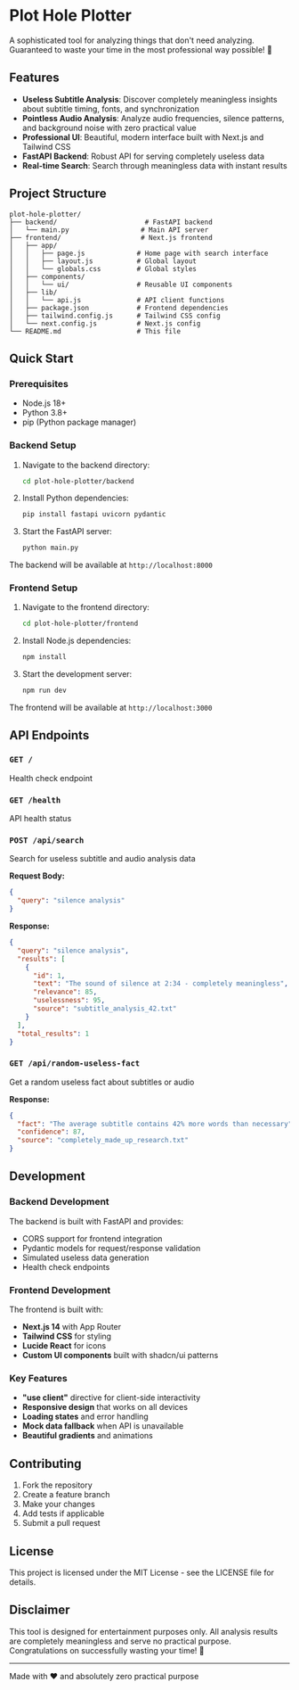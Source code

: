 # Plot Hole Plotter

A sophisticated tool for analyzing things that don't need analyzing. Guaranteed to waste your time in the most professional way possible! 🎉

## Features

- **Useless Subtitle Analysis**: Discover completely meaningless insights about subtitle timing, fonts, and synchronization
- **Pointless Audio Analysis**: Analyze audio frequencies, silence patterns, and background noise with zero practical value
- **Professional UI**: Beautiful, modern interface built with Next.js and Tailwind CSS
- **FastAPI Backend**: Robust API for serving completely useless data
- **Real-time Search**: Search through meaningless data with instant results

## Project Structure

```
plot-hole-plotter/
├── backend/                      # FastAPI backend
│   └── main.py                  # Main API server
├── frontend/                    # Next.js frontend
│   ├── app/
│   │   ├── page.js             # Home page with search interface
│   │   ├── layout.js           # Global layout
│   │   └── globals.css         # Global styles
│   ├── components/
│   │   └── ui/                 # Reusable UI components
│   ├── lib/
│   │   └── api.js              # API client functions
│   ├── package.json            # Frontend dependencies
│   ├── tailwind.config.js      # Tailwind CSS config
│   └── next.config.js          # Next.js config
└── README.md                   # This file
```

## Quick Start

### Prerequisites

- Node.js 18+ 
- Python 3.8+
- pip (Python package manager)

### Backend Setup

1. Navigate to the backend directory:
   ```bash
   cd plot-hole-plotter/backend
   ```

2. Install Python dependencies:
   ```bash
   pip install fastapi uvicorn pydantic
   ```

3. Start the FastAPI server:
   ```bash
   python main.py
   ```

The backend will be available at `http://localhost:8000`

### Frontend Setup

1. Navigate to the frontend directory:
   ```bash
   cd plot-hole-plotter/frontend
   ```

2. Install Node.js dependencies:
   ```bash
   npm install
   ```

3. Start the development server:
   ```bash
   npm run dev
   ```

The frontend will be available at `http://localhost:3000`

## API Endpoints

### `GET /`
Health check endpoint

### `GET /health`
API health status

### `POST /api/search`
Search for useless subtitle and audio analysis data

**Request Body:**
```json
{
  "query": "silence analysis"
}
```

**Response:**
```json
{
  "query": "silence analysis",
  "results": [
    {
      "id": 1,
      "text": "The sound of silence at 2:34 - completely meaningless",
      "relevance": 85,
      "uselessness": 95,
      "source": "subtitle_analysis_42.txt"
    }
  ],
  "total_results": 1
}
```

### `GET /api/random-useless-fact`
Get a random useless fact about subtitles or audio

**Response:**
```json
{
  "fact": "The average subtitle contains 42% more words than necessary",
  "confidence": 87,
  "source": "completely_made_up_research.txt"
}
```

## Development

### Backend Development

The backend is built with FastAPI and provides:
- CORS support for frontend integration
- Pydantic models for request/response validation
- Simulated useless data generation
- Health check endpoints

### Frontend Development

The frontend is built with:
- **Next.js 14** with App Router
- **Tailwind CSS** for styling
- **Lucide React** for icons
- **Custom UI components** built with shadcn/ui patterns

### Key Features

- **"use client"** directive for client-side interactivity
- **Responsive design** that works on all devices
- **Loading states** and error handling
- **Mock data fallback** when API is unavailable
- **Beautiful gradients** and animations

## Contributing

1. Fork the repository
2. Create a feature branch
3. Make your changes
4. Add tests if applicable
5. Submit a pull request

## License

This project is licensed under the MIT License - see the LICENSE file for details.

## Disclaimer

This tool is designed for entertainment purposes only. All analysis results are completely meaningless and serve no practical purpose. Congratulations on successfully wasting your time! 🎉

---

Made with ❤️ and absolutely zero practical purpose 